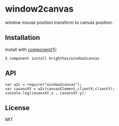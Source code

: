 
# window2canvas

  window mouse position transform to canvas position.

## Installation

  Install with [component(1)](http://component.io):

    $ component install brighthas/window2canvas

## API

    var w2c = require("window2canvas");
    var cavansXY = w2c(canvasElement,clientX,clientY);
    console.log(cavansXY.x , cavansXY.y);

## License

  MIT
